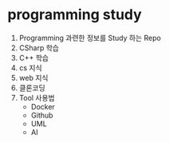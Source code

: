 # programming study

1. Programming 과련한 정보를 Study 하는 Repo
2. CSharp 학습
3. C++ 학습
4. cs 지식
5. web 지식
6. 클론코딩
7. Tool 사용법
   * Docker
   * Github
   * UML
   * AI